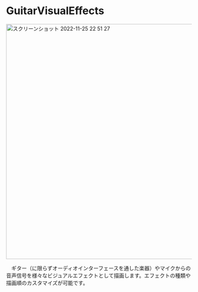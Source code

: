 # GuitarVisualEffects
<img width="639" alt="スクリーンショット 2022-11-25 22 51 27" src="https://user-images.githubusercontent.com/1646993/203999655-48eb1977-fc58-429b-8a3c-e9562b77a751.png">

　ギター（に限らずオーディオインターフェースを通した楽器）やマイクからの音声信号を様々なビジュアルエフェクトとして描画します。エフェクトの種類や描画順のカスタマイズが可能です。
